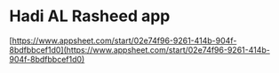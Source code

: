 # Hadi AL Rasheed app

[https://www.appsheet.com/start/02e74f96-9261-414b-904f-8bdfbbcef1d0](https://www.appsheet.com/start/02e74f96-9261-414b-904f-8bdfbbcef1d0)

